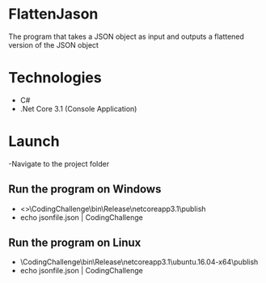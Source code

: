 # FlattenJason
 The program that takes a JSON object as input and outputs a flattened version of the JSON object
# Technologies
- C#
- .Net Core 3.1 (Console Application)
# Launch
-Navigate to the project folder
## Run the program on Windows 
  - <<project folder>>\CodingChallenge\bin\Release\netcoreapp3.1\publish
  - echo jsonfile.json | CodingChallenge
## Run the program on Linux
   - <project folder>\CodingChallenge\bin\Release\netcoreapp3.1\ubuntu.16.04-x64\publish
   - echo jsonfile.json | CodingChallenge
  


